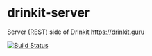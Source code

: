 # drinkit-server
Server (REST) side of Drinkit https://drinkit.guru


[![Build Status](https://travis-ci.org/drinkit/drinkit-server.svg?branch=develop)](https://travis-ci.org/drinkit/drinkit-server)
